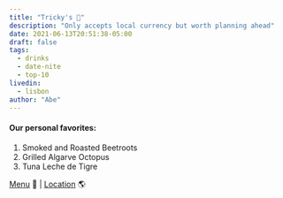 ```yaml
---
title: "Tricky's 🥃"
description: "Only accepts local currency but worth planning ahead"
date: 2021-06-13T20:51:38-05:00
draft: false
tags:
  - drinks
  - date-nite
  - top-10
livedin:
  - lisbon
author: "Abe"
---
```


#### Our personal favorites:

1. Smoked and Roasted Beetroots
2. Grilled Algarve Octopus
3. Tuna Leche de Tigre

[Menu](https://www.cometotrickys.com/) 📖  |  [Location](https://g.page/betterhalfbar?share) 🌎

